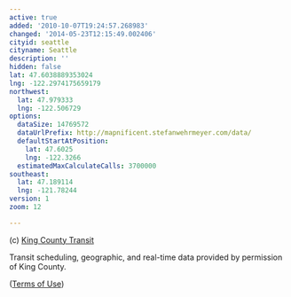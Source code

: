 ```yaml
---
active: true
added: '2010-10-07T19:24:57.268983'
changed: '2014-05-23T12:15:49.002406'
cityid: seattle
cityname: Seattle
description: ''
hidden: false
lat: 47.6038889353024
lng: -122.2974175659179
northwest:
  lat: 47.979333
  lng: -122.506729
options:
  dataSize: 14769572
  dataUrlPrefix: http://mapnificent.stefanwehrmeyer.com/data/
  defaultStartAtPosition:
    lat: 47.6025
    lng: -122.3266
  estimatedMaxCalculateCalls: 3700000
southeast:
  lat: 47.189114
  lng: -121.78244
version: 1
zoom: 12

---
```


(c) [King County Transit](http://www.kingcounty.gov)

Transit scheduling, geographic, and real-time data provided by permission of King County.

([Terms of Use](https://www.kingcounty.gov/transportation/kcdot/MetroTransit/Developers/TermsOfUse.aspx))
